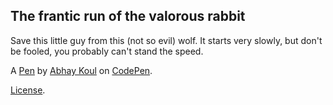 The frantic run of the valorous rabbit
--------------------------------------
Save this little guy from this (not so evil) wolf. It starts very slowly, but don't be fooled, you probably can't stand the speed.

A [Pen](https://codepen.io/Abhay-Koul/pen/yLQzZNx) by [Abhay Koul](https://codepen.io/Abhay-Koul) on [CodePen](https://codepen.io).

[License](https://codepen.io/license/pen/yLQzZNx).